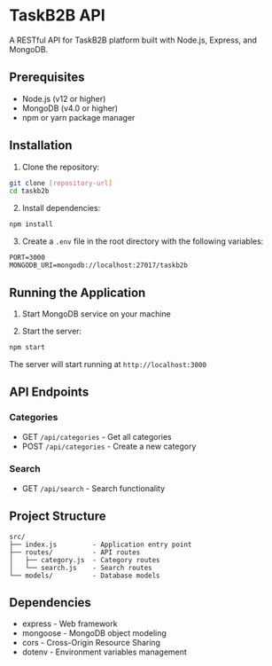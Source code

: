 # TaskB2B API

A RESTful API for TaskB2B platform built with Node.js, Express, and MongoDB.

## Prerequisites

- Node.js (v12 or higher)
- MongoDB (v4.0 or higher)
- npm or yarn package manager

## Installation

1. Clone the repository:
```bash
git clone [repository-url]
cd taskb2b
```

2. Install dependencies:
```bash
npm install
```

3. Create a `.env` file in the root directory with the following variables:
```
PORT=3000
MONGODB_URI=mongodb://localhost:27017/taskb2b
```

## Running the Application

1. Start MongoDB service on your machine

2. Start the server:
```bash
npm start
```

The server will start running at `http://localhost:3000`

## API Endpoints

### Categories
- GET `/api/categories` - Get all categories
- POST `/api/categories` - Create a new category

### Search
- GET `/api/search` - Search functionality

## Project Structure

```
src/
├── index.js         - Application entry point
├── routes/          - API routes
│   ├── category.js  - Category routes
│   └── search.js    - Search routes
└── models/          - Database models
```

## Dependencies

- express - Web framework
- mongoose - MongoDB object modeling
- cors - Cross-Origin Resource Sharing
- dotenv - Environment variables management 